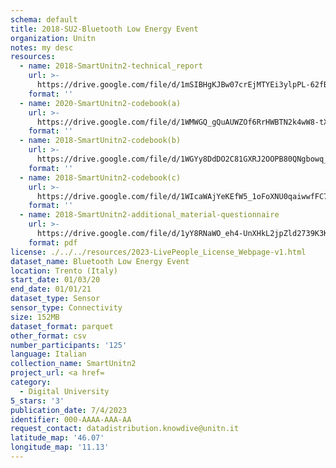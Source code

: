 ```yaml
---
schema: default
title: 2018-SU2-Bluetooth Low Energy Event
organization: Unitn
notes: my desc
resources:
  - name: 2018-SmartUnitn2-technical_report
    url: >-
      https://drive.google.com/file/d/1mSIBHgKJBw07crEjMTYEi3ylpPL-62fB/view?usp=sharing
    format: ''
  - name: 2020-SmartUnitn2-codebook(a)
    url: >-
      https://drive.google.com/file/d/1WMWGQ_gQuAUWZOf6RrHWBTN2k4wW8-tX/view?usp=sharing
    format: ''
  - name: 2018-SmartUnitn2-codebook(b)
    url: >-
      https://drive.google.com/file/d/1WGYy8DdDO2C81GXRJ2OOPB80QNgbowq_/view?usp=sharing
    format: ''
  - name: 2018-SmartUnitn2-codebook(c)
    url: >-
      https://drive.google.com/file/d/1WIcaWAjYeKEfW5_1oFoXNU0qaiwwfFC7/view?usp=sharing
    format: ''
  - name: 2018-SmartUnitn2-additional_material-questionnaire
    url: >-
      https://drive.google.com/file/d/1yY8RNaWO_eh4-UnXHkL2jpZld2739K3K/view?usp=share_link
    format: pdf
license: ./../../resources/2023-LivePeople_License_Webpage-v1.html
dataset_name: Bluetooth Low Energy Event
location: Trento (Italy)
start_date: 01/03/20
end_date: 01/01/21
dataset_type: Sensor
sensor_type: Connectivity
size: 152MB
dataset_format: parquet
other_format: csv
number_participants: '125'
language: Italian
collection_name: SmartUnitn2
project_url: <a href=
category:
  - Digital University
5_stars: '3'
publication_date: 7/4/2023
identifier: 000-AAAA-AAA-AA
request_contact: datadistribution.knowdive@unitn.it
latitude_map: '46.07'
longitude_map: '11.13'
---
```

